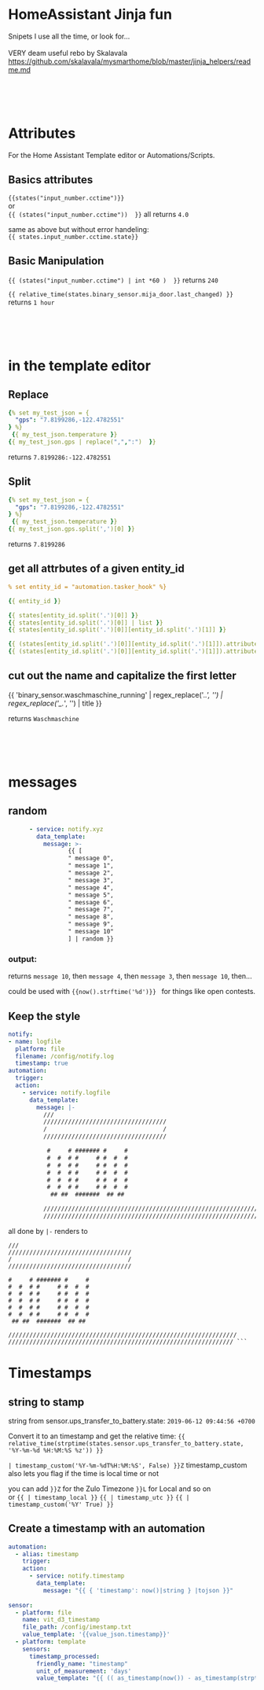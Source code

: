 # HomeAssistant Jinja fun
Snipets I use all the time, or look for...
<br>
<br>
VERY deam useful rebo by Skalavala <br>
https://github.com/skalavala/mysmarthome/blob/master/jinja_helpers/readme.md

</br>
</br>
</br>

# Attributes

<p>
For the Home Assistant Template editor or Automations/Scripts. 
</p>

## Basics attributes 
`{{states("input_number.cctime")}}` </br>
or</br>
`{{ (states("input_number.cctime"))  }}`  all returns `4.0`</br>

same as above but without error handeling:</br>
`{{ states.input_number.cctime.state}}` </br>

## Basic Manipulation

`{{ (states("input_number.cctime") | int *60 )  }}` returns `240`


`{{ relative_time(states.binary_sensor.mija_door.last_changed) }}` returns `1 hour`

</br>
</br>
</br>

# in the template editor

## Replace
```yaml
{% set my_test_json = {
  "gps": "7.8199286,-122.4782551"
} %}
 {{ my_test_json.temperature }} 
{{ my_test_json.gps | replace(",",":")  }} 
```
 returns `7.8199286:-122.4782551`


## Split
```yaml
{% set my_test_json = {
  "gps": "7.8199286,-122.4782551"
} %}
 {{ my_test_json.temperature }} 
{{ my_test_json.gps.split(',')[0] }} 
```
 returns `7.8199286`



## get all attrbutes of a given entity_id  

```yaml
% set entity_id = "automation.tasker_hook" %}

{{ entity_id }}

{{ states[entity_id.split('.')[0]] }}
{{ states[entity_id.split('.')[0]] | list }}
{{ states[entity_id.split('.')[0]][entity_id.split('.')[1]] }}

{{ (states[entity_id.split('.')[0]][entity_id.split('.')[1]]).attributes.friendly_name }}
{{ (states[entity_id.split('.')[0]][entity_id.split('.')[1]]).attributes["friendly_name"] }}
``` 


## cut out the name and capitalize the first letter

{{ 'binary_sensor.waschmaschine_running' | regex_replace('.*\.', '') | regex_replace('_.*', '') | title }}

 returns `Waschmaschine` 
 
 
</br>
</br>
</br>
 
 # messages


## random
```yaml
      - service: notify.xyz
        data_template:
          message: >-
                 {{ [
                 " message 0",
                 " message 1",
                 " message 2",
                 " message 3",
                 " message 4",
                 " message 5",
                 " message 6",
                 " message 7",
                 " message 8",
                 " message 9",
                 " message 10"
                 ] | random }}
```

### output:  </br>  

 returns `message 10`, then  `message 4`, then `message 3`, then `message 10`, then...  </br>  

could be used with `{{now().strftime('%d')}} ` for things like open contests. </br>  

## Keep the style


```yaml
notify:
- name: logfile
  platform: file
  filename: /config/notify.log
  timestamp: true
automation:
  trigger:
  action:
    - service: notify.logfile
      data_template:
        message: |-
          ///
          ///////////////////////////////////
          /                                 /
          ///////////////////////////////////

           #     # ####### #     # 
           #  #  # #     # #  #  # 
           #  #  # #     # #  #  # 
           #  #  # #     # #  #  # 
           #  #  # #     # #  #  # 
           #  #  # #     # #  #  # 
            ## ##  #######  ## ##

          /////////////////////////////////////////////////////////////////
          ////////////////////////////////////////////////////////////////

```
all done by ` |- ` 
 renders to 
 
 
 ``` 
 ///
///////////////////////////////////
/                                 /
///////////////////////////////////
 
 #     # ####### #     # 
 #  #  # #     # #  #  # 
 #  #  # #     # #  #  # 
 #  #  # #     # #  #  # 
 #  #  # #     # #  #  # 
 #  #  # #     # #  #  # 
  ## ##  #######  ## ##
 
/////////////////////////////////////////////////////////////////
//////////////////////////////////////////////////////////////// ``` 
``` 
 
 
 
 # Timestamps 


## string to stamp


string from sensor.ups_transfer_to_battery.state:
`2019-06-12 09:44:56 +0700`

 Convert it to an timestamp and get the relative time:
`{{ relative_time(strptime(states.sensor.ups_transfer_to_battery.state, '%Y-%m-%d %H:%M:%S %z')) }}` 


`| timestamp_custom('%Y-%m-%dT%H:%M:%S', False) }}Z` 
timestamp_custom also lets you flag if the time is local time or not

you can add `}}Z` for the Zulo Timezone `}}L` for Local and so on  
or 
`{{ | timestamp_local }}`
`{{ | timestamp_utc }}`
`{{ | timestamp_custom('%Y' True) }}`

## Create a timestamp with an automation 


```yaml
automation:
  - alias: timestamp
    trigger:
    action:
      - service: notify.timestamp
        data_template:
          message: "{{ { 'timestamp': now()|string } |tojson }}"
 
sensor:
  - platform: file
    name: vit_d3_timestamp
    file_path: /config/imestamp.txt
    value_template: '{{value_json.timestamp}}'
  - platform: template
    sensors:
      timestamp_processed:
        friendly_name: "timestamp"
        unit_of_measurement: 'days'
        value_template: "{{ (( as_timestamp(now()) - as_timestamp(strptime(states('sensor.timestamp'), '%d.%m.%Y')) ) / 86400 ) | round(2) }}"
```
          
